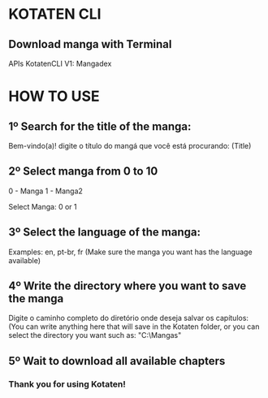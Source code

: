 # KOTATEN CLI

## Download manga with Terminal

APIs KotatenCLI V1:
Mangadex

# HOW TO USE

## 1º Search for the title of the manga:

Bem-vindo(a)! digite o título do mangá que você está procurando: (Title)

## 2º Select manga from 0 to 10

0 - Manga
1 - Manga2

Select Manga: 0 or 1

## 3º Select the language of the manga:

Examples: en, pt-br, fr (Make sure the manga you want has the language available)

## 4º Write the directory where you want to save the manga

Digite o caminho completo do diretório onde deseja salvar os capítulos: (You can write anything here that will save in the Kotaten folder, or you can select the directory you want such as: "C:\Mangas"

## 5º Wait to download all available chapters

### Thank you for using Kotaten!



